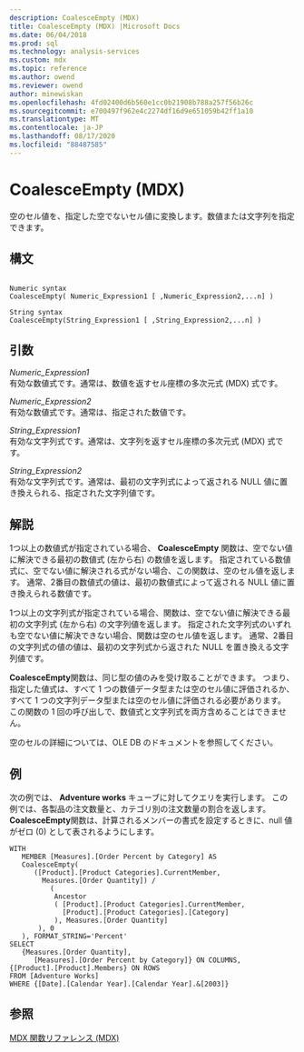 ```yaml
---
description: CoalesceEmpty (MDX)
title: CoalesceEmpty (MDX) |Microsoft Docs
ms.date: 06/04/2018
ms.prod: sql
ms.technology: analysis-services
ms.custom: mdx
ms.topic: reference
ms.author: owend
ms.reviewer: owend
author: minewiskan
ms.openlocfilehash: 4fd02400d6b560e1cc0b21908b788a257f56b26c
ms.sourcegitcommit: e700497f962e4c2274df16d9e651059b42ff1a10
ms.translationtype: MT
ms.contentlocale: ja-JP
ms.lasthandoff: 08/17/2020
ms.locfileid: "88487585"
---
```

# <a name="coalesceempty-mdx"></a>CoalesceEmpty (MDX)


  空のセル値を、指定した空でないセル値に変換します。数値または文字列を指定できます。  
  
## <a name="syntax"></a>構文  
  
```  
  
Numeric syntax  
CoalesceEmpty( Numeric_Expression1 [ ,Numeric_Expression2,...n] )  
  
String syntax  
CoalesceEmpty(String_Expression1 [ ,String_Expression2,...n] )  
```  
  
## <a name="arguments"></a>引数  
 *Numeric_Expression1*  
 有効な数値式です。通常は、数値を返すセル座標の多次元式 (MDX) 式です。  
  
 *Numeric_Expression2*  
 有効な数値式です。通常は、指定された数値です。  
  
 *String_Expression1*  
 有効な文字列式です。通常は、文字列を返すセル座標の多次元式 (MDX) 式です。  
  
 *String_Expression2*  
 有効な文字列式です。通常は、最初の文字列式によって返される NULL 値に置き換えられる、指定された文字列値です。  
  
## <a name="remarks"></a>解説  
 1つ以上の数値式が指定されている場合、 **CoalesceEmpty** 関数は、空でない値に解決できる最初の数値式 (左から右) の数値を返します。 指定されている数値式に、空でない値に解決される式がない場合、この関数は、空のセル値を返します。 通常、2番目の数値式の値は、最初の数値式によって返される NULL 値に置き換えられる数値です。  
  
 1つ以上の文字列式が指定されている場合、関数は、空でない値に解決できる最初の文字列式 (左から右) の文字列値を返します。 指定された文字列式のいずれも空でない値に解決できない場合、関数は空のセル値を返します。 通常、2番目の文字列式の値の値は、最初の文字列式から返された NULL を置き換える文字列値です。  
  
 **CoalesceEmpty**関数は、同じ型の値のみを受け取ることができます。 つまり、指定した値式は、すべて 1 つの数値データ型または空のセル値に評価されるか、すべて 1 つの文字列データ型または空のセル値に評価される必要があります。 この関数の 1 回の呼び出しで、数値式と文字列式を両方含めることはできません。  
  
 空のセルの詳細については、OLE DB のドキュメントを参照してください。  
  
## <a name="example"></a>例  
 次の例では、 **Adventure works** キューブに対してクエリを実行します。 この例では、各製品の注文数量と、カテゴリ別の注文数量の割合を返します。 **CoalesceEmpty**関数は、計算されるメンバーの書式を設定するときに、null 値がゼロ (0) として表されるようにします。  
  
```  
WITH   
   MEMBER [Measures].[Order Percent by Category] AS  
   CoalesceEmpty(   
      ([Product].[Product Categories].CurrentMember,  
        Measures.[Order Quantity]) /   
          (  
           Ancestor  
           ( [Product].[Product Categories].CurrentMember,   
             [Product].[Product Categories].[Category]  
           ), Measures.[Order Quantity]  
       ), 0  
   ), FORMAT_STRING='Percent'  
SELECT   
   {Measures.[Order Quantity],  
      [Measures].[Order Percent by Category]} ON COLUMNS,  
{[Product].[Product].Members} ON ROWS  
FROM [Adventure Works]  
WHERE {[Date].[Calendar Year].[Calendar Year].&[2003]}  
```  
  
## <a name="see-also"></a>参照  
 [MDX 関数リファレンス &#40;MDX&#41;](../mdx/mdx-function-reference-mdx.md)  
  
  
